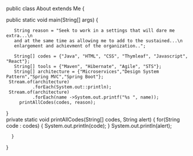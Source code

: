 
public class About extends Me {

   public static void main(String[] args) {
  
       String reason = "Seek to work in a settings that will dare me extra...\n 
       and at the same time as allowing me to add to the sustained...\n
       enlargement and achievment of the organization..";
     
       String[] codes = {"Java", "HTML", "CSS", "Thymleaf", "Javascript", "React"};
       String[] tools = {"Maven", "Hibernate", "Agile", "STS"};
       String[] architecture = {"Microservices","Design System Pattern","Spring MVC","Spring Boot"};
	 Stream.of(architecture)
	          .forEach(System.out::println);    
	 Stream.of(architecture)
              .forEach(name ->System.out.printf("%s ", name));    
	     printAllCodes(codes, reason); 
	     
   }   
	  private static void printAllCodes(String[] codes, String alert) {
		  for(String code : codes) {
		      System.out.println(code);
		  }
		  System.out.println(alert);
		  
	  }
	  
}


